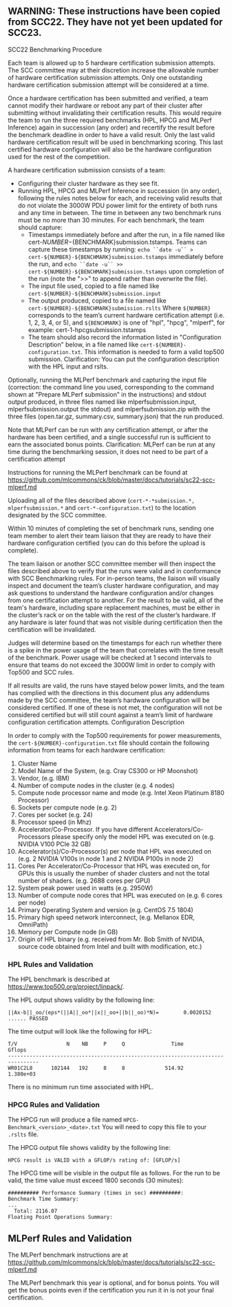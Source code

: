 WARNING: These instructions have been copied from SCC22. They have not yet been updated for SCC23.
---

SCC22 Benchmarking Procedure

Each team is allowed up to 5 hardware certification submission attempts. The SCC committee may at their discretion increase the allowable number of hardware certification submission attempts. Only one outstanding hardware certification submission attempt will be considered at a time.

Once a hardware certification has been submitted and verified, a team cannot modify their hardware or reboot any part of their cluster after submitting without invalidating their certification results. This would require the team to run the three required benchmarks (HPL, HPCG and MLPerf Inference) again in succession (any order) and recertify the result before the benchmark deadline in order to have a valid result. Only the last valid hardware certification result will be used in benchmarking scoring. This last certified hardware configuration will also be the hardware configuration used for the rest of the competition.

A hardware certification submission consists of a team:
- Configuring their cluster hardware as they see fit.
- Running HPL, HPCG and MLPerf Inference in succession (in any order), following the rules notes below for each, and receiving valid results that do not violate the 3000W PDU power limit for the entirety of both runs and any time in between. The time in between any two benchmark runs must be no more than 30 minutes. For each benchmark, the team should capture:
	- Timestamps immediately before and after the run, in a file named like cert-${NUMBER}-${BENCHMARK}submission.tstamps. Teams can capture these timestamps by running:
	`echo ``date -u`` > cert-${NUMBER}-${BENCHMARK}submission.tstamps` immediately before the run, and 
	`echo ``date -u`` >> cert-${NUMBER}-${BENCHMARK}submission.tstamps` upon completion of the run (note the ">>" to append rather than overwrite the file).
	- The input file used, copied to a file named like `cert-${NUMBER}-${BENCHMARK}submission.input`
	- The output produced, copied to a file named like `cert-${NUMBER}-${BENCHMARK}submission.rslts` 
Where `${NUMBER}` corresponds to the team’s current hardware certification attempt (i.e. 1, 2, 3, 4, or 5), and `${BENCHMARK}` is one of "hpl", "hpcg", "mlperf", for example: cert-1-hpcgsubmission.tstamps
	- The team should also record the information listed in "Configuration Description" below, in a file named like `cert-${NUMBER}-configuration.txt`. This information is needed to form a valid top500 submission. Clarification: You can put the configuration description with the HPL input and rslts.


Optionally, running the MLPerf benchmark and capturing the input file (correction: the command line you used, corresponding to the command shown at "Prepare MLPerf submission" in the instructions) and stdout output produced, in three files named like mlperfsubmission.input, mlperfsubmission.output the stdout) and mlperfsubmission.zip with the three files (open.tar.gz, summary.csv, summary.json) that the run produced.
 
Note that MLPerf can be run with any certification attempt, or after the hardware has been certified, and a single successful run is sufficient to earn the associated bonus points. 
Clarification: MLPerf can be run at any time during the benchmarking session, it does not need to be part of a certification attempt

Instructions for running the MLPerf benchmark can be found at https://github.com/mlcommons/ck/blob/master/docs/tutorials/sc22-scc-mlperf.md 


Uploading all of the files described above (`cert-*-*submission.*, mlperfsubmission.*` and `cert-*-configuration.txt`) to the location designated by the SCC committee.

Within 10 minutes of completing the set of benchmark runs, sending one team member to alert their team liaison that they are ready to have their hardware configuration certified (you can do this before the upload is complete).

The team liaison or another SCC committee member will then inspect the files described above to verify that the runs were valid and in conformance with SCC Benchmarking rules. For in-person teams, the liaison will visually inspect and document the team’s cluster hardware configuration, and may ask questions to understand the hardware configuration and/or changes from one certification attempt to another. For the result to be valid, all of the team's hardware, including spare replacement machines, must be either in the cluster’s rack or on the table with the rest of the cluster’s hardware. If any hardware is later found that was not visible during certification then the certification will be invalidated. 

Judges will determine based on the timestamps for each run whether there is a spike in the power usage of the team that correlates with the time result of the benchmark. Power usage will be checked at 1 second intervals to ensure that teams do not exceed the 3000W limit in order to comply with Top500 and SCC rules.

If all results are valid, the runs have stayed below power limits, and the team has complied with the directions in this document plus any addendums made by the SCC committee, the team’s hardware configuration will be considered certified. If one of these is not met, the configuration will not be considered certified but will still count against a team’s limit of hardware configuration certification attempts.
Configuration Description

In order to comply with the Top500 requirements for power measurements, the `cert-${NUMBER}-configuration.txt` file should contain the following information from teams for each hardware certification:

1) Cluster Name
2) Model Name of the System, (e.g. Cray CS300 or HP Moonshot)
3) Vendor, (e.g. IBM)
4) Number of compute nodes in the cluster (e.g. 4 nodes)
5) Compute node processor name and mode (e.g. Intel Xeon Platinum 8180 Processor)
6) Sockets per compute node (e.g. 2)
7) Cores per socket (e.g. 24)
8) Processor speed (in Mhz)
9) Accelerator/Co-Processor. If you have different Accelerators/Co-Processors please specify only the model HPL was executed on (e.g. NVIDIA V100 PCIe 32 GB)
10) Accelerator(s)/Co-Processor(s) per node that HPL was executed on (e.g. 2 NVIDIA V100s in node 1 and 2 NVIDIA P100s in node 2)
11) Cores Per Accelerator/Co-Processor that HPL was executed on, for GPUs this is usually the number of shader clusters and not the total number of shaders. (e.g. 2688 cores per GPU)
12) System peak power used in watts (e.g. 2950W)
13) Number of compute node cores that HPL was executed on (e.g. 6 cores per node)
14) Primary Operating System and version (e.g. CentOS 7.5 1804)
15) Primary high speed network interconnect, (e.g. Mellanox EDR, OmniPath)
16) Memory per Compute node (in GB)
17) Origin of HPL binary (e.g. received from Mr. Bob Smith of NVIDIA, source code obtained from Intel and built with modification, etc.)

### HPL Rules and Validation
The HPL benchmark is described at https://www.top500.org/project/linpack/.

The HPL output shows validity by the following line:
```
||Ax-b||_oo/(eps*(||A||_oo*||x||_oo+||b||_oo)*N)=        0.0020152 ...... PASSED
```

The time output will look like the following for HPL:
```
T/V                N    NB     P     Q               Time                 Gflops
--------------------------------------------------------------------------------
WR01C2L8      102144   192     8     8             514.92              1.380e+03
```

There is no minimum run time associated with HPL.

### HPCG Rules and Validation

The HPCG run will produce a file named `HPCG-Benchmark_<version>_<date>.txt` You will need  to copy this file to your `.rslts` file. 

The HPCG output file shows validity by the following line:
```
HPCG result is VALID with a GFLOP/s rating of: [GFLOP/s]
```

The HPCG time will be visible in the output file as follows. For the run to be valid, the time value must exceed 1800 seconds (30 minutes):
```
########## Performance Summary (times in sec) ##########: 
Benchmark Time Summary: 
...
  Total: 2116.07
Floating Point Operations Summary: 
```

## MLPerf Rules and Validation

The MLPerf benchmark instructions are at https://github.com/mlcommons/ck/blob/master/docs/tutorials/sc22-scc-mlperf.md

The MLPerf benchmark this year is optional, and for bonus points. You will get the bonus points even if the certification you run it in is not your final certification.

